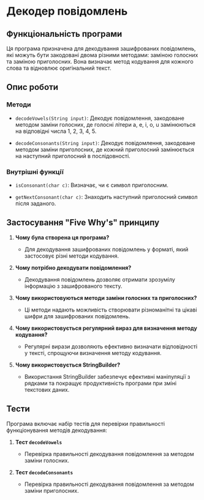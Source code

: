 # Декодер повідомлень

## Функціональність програми

Ця програма призначена для декодування зашифрованих повідомлень, які можуть бути закодовані двома різними методами: заміною голосних та заміною приголосних. Вона визначає метод кодування для кожного слова та відновлює оригінальний текст.

## Опис роботи

### Методи

- `decodeVowels(String input)`: Декодує повідомлення, закодоване методом заміни голосних, де голосні літери a, e, i, o, u замінюються на відповідні числа 1, 2, 3, 4, 5.
  
- `decodeConsonants(String input)`: Декодує повідомлення, закодоване методом заміни приголосних, де кожний приголосний замінюється на наступний приголосний в послідовності.

### Внутрішні функції

- `isConsonant(char c)`: Визначає, чи є символ приголосним.

- `getNextConsonant(char c)`: Знаходить наступний приголосний символ після заданого.

## Застосування "Five Why's" принципу

1. **Чому була створена ця програма?**
   - Для декодування зашифрованих повідомлень у форматі, який застосовує різні методи кодування.

2. **Чому потрібно декодувати повідомлення?**
   - Декодування повідомлень дозволяє отримати зрозумілу інформацію з зашифрованого тексту.

3. **Чому використовуються методи заміни голосних та приголосних?**
   - Ці методи надають можливість створювати різноманітні та цікаві шифри для зашифрованих повідомлень.

4. **Чому використовується регулярний вираз для визначення методу кодування?**
   - Регулярні вирази дозволяють ефективно визначати відповідності у тексті, спрощуючи визначення методу кодування.

5. **Чому використовується StringBuilder?**
   - Використання StringBuilder забезпечує ефективні маніпуляції з рядками та покращує продуктивність програми при зміні текстових даних.

## Тести

Програма включає набір тестів для перевірки правильності функціонування методів декодування:

1. **Тест `decodeVowels`**
   - Перевірка правильності декодування повідомлення за методом заміни голосних.

2. **Тест `decodeConsonants`**
   - Перевірка правильності декодування повідомлення за методом заміни приголосних.
